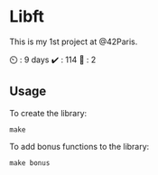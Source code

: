 # Libft

This is my 1st project at @42Paris.

:timer_clock: : 9 days
:heavy_check_mark: : 114
:robot: : 2

## Usage

To create the library:

```shell
make
```

To add bonus functions to the library:

```shell
make bonus
```
